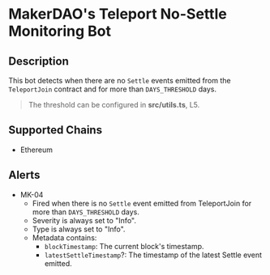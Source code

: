 # MakerDAO's Teleport No-Settle Monitoring Bot

## Description

This bot detects when there are no `Settle` events emitted from the `TeleportJoin` contract and for more than `DAYS_THRESHOLD` days.

> The threshold can be configured in **src/utils.ts**, L5.

## Supported Chains

- Ethereum

## Alerts

- MK-04
  - Fired when there is no `Settle` event emitted from TeleportJoin for more than `DAYS_THRESHOLD` days.
  - Severity is always set to "Info".
  - Type is always set to "Info".
  - Metadata contains:
    - `blockTimestamp`: The current block's timestamp.
    - `latestSettleTimestamp`?: The timestamp of the latest Settle event emitted.
